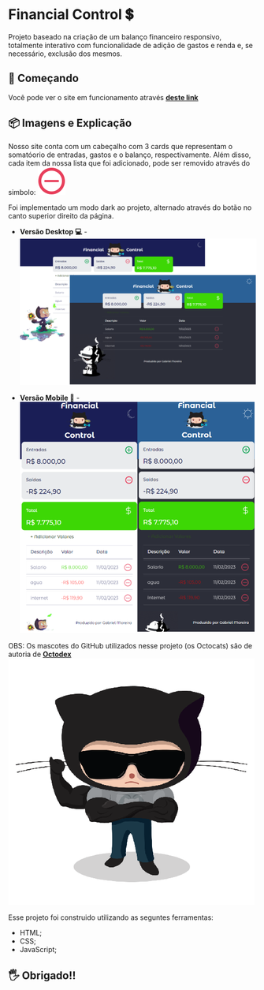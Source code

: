 # Financial Control 💲

Projeto baseado na criação de um balanço financeiro responsivo, totalmente interativo com funcionalidade de adição de gastos e renda e, se necessário, exclusão dos mesmos. 

## 🚀 Começando

Você pode ver o site em funcionamento através **[deste link](https://financial-control-chi.vercel.app/)**

## 📦 Imagens e Explicação

Nosso site conta com um cabeçalho com 3 cards que representam o somatóorio de entradas, gastos e o balanço, respectivamente. Além disso, cada item da nossa lista que foi adicionado, pode ser removido através do simbolo:
![alt text](https://github.com/GabrielMoreiraB/financial-control/blob/main/img/svg/minus.svg)

Foi implementado um modo dark ao projeto, alternado através do botão no canto superior direito da página.

* **Versão Desktop 💻** - 
![alt text](https://github.com/GabrielMoreiraB/financial-control/blob/main/img/desktop.png)


* **Versão Mobile 🤳** - 
![alt text](https://github.com/GabrielMoreiraB/financial-control/blob/main/img/mobile.png)



OBS: Os mascotes do GitHub utilizados nesse projeto (os Octocats) são de autoria de  **[Octodex](https://octodex.github.com/)**
![alt text](https://github.com/GabrielMoreiraB/financial-control/blob/main/img/steroidtocat.png)

Esse projeto foi construido utilizando as seguntes ferramentas:

* HTML;
* CSS;
* JavaScript;

## 🖐 Obrigado!!
